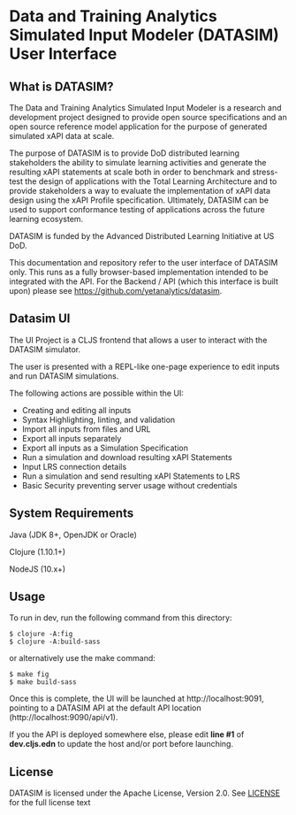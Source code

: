 #  Data and Training Analytics Simulated Input Modeler (DATASIM) User Interface

## What is DATASIM?

The Data and Training Analytics Simulated Input Modeler is a research and development project designed to provide open source specifications and an open source reference model application for the purpose of generated simulated xAPI data at scale.

The purpose of DATASIM is to provide DoD distributed learning stakeholders the ability to simulate learning activities and generate the resulting xAPI statements at scale both in order to benchmark and stress-test the design of applications with the Total Learning Architecture and to provide stakeholders a way to evaluate the implementation of xAPI data design using the xAPI Profile specification. Ultimately, DATASIM can be used to support conformance testing of applications across the future learning ecosystem.

DATASIM is funded by the Advanced Distributed Learning Initiative at US DoD.

This documentation and repository refer to the user interface of DATASIM only. This runs as a fully browser-based implementation intended to be integrated with the API. For the Backend / API (which this interface is built upon) please see https://github.com/yetanalytics/datasim.

## Datasim UI

The UI Project is a CLJS frontend that allows a user to interact with the DATASIM simulator.

The user is presented with a REPL-like one-page experience to edit inputs and run DATASIM simulations.

The following actions are possible within the UI:

- Creating and editing all inputs
- Syntax Highlighting, linting, and validation
- Import all inputs from files and URL
- Export all inputs separately
- Export all inputs as a Simulation Specification
- Run a simulation and download resulting xAPI Statements
- Input LRS connection details
- Run a simulation and send resulting xAPI Statements to LRS
- Basic Security preventing server usage without credentials

## System Requirements

Java (JDK 8+, OpenJDK or Oracle)

Clojure (1.10.1+)

NodeJS (10.x+)

## Usage

To run in dev, run the following command from this directory:

    $ clojure -A:fig
    $ clojure -A:build-sass

or alternatively use the make command:

    $ make fig
    $ make build-sass

Once this is complete, the UI will be launched at http://localhost:9091, pointing to a DATASIM API at the default API location (http://localhost:9090/api/v1).

If you  the API is deployed somewhere else, please edit **line #1** of **dev.cljs.edn** to update the host and/or port before launching.

## License

DATASIM is licensed under the Apache License, Version 2.0. See [LICENSE](LICENSE) for the full license text
